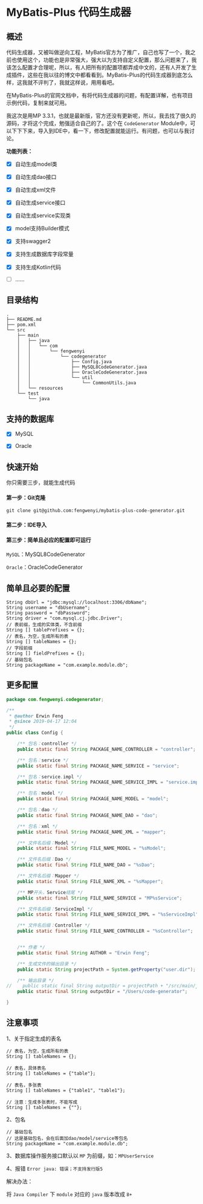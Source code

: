 # MyBatis-Plus 代码生成器

## 概述

代码生成器，又被叫做逆向工程，MyBatis官方为了推广，自己也写了一个，我之前也使用这个，功能也是非常强大，强大以为支持自定义配置，那么问题来了，我该怎么配置才合理呢，所以，有人把所有的配置项都弄成中文的，还有人开发了生成插件，这些在我以往的博文中都看看到。MyBatis-Plus的代码生成器到底怎么样，这我就不评判了，我就这样说，用用看吧。

在MyBatis-Plus的官网文档中，有将代码生成器的问题，有配置详解，也有项目示例代码，复制来就可用。

我这次是用MP 3.3.1，也就是最新版，官方还没有更新呢，所以，我去找了很久的源码，才将这个完成，勉强适合自己的了。这个在 `CodeGenerator` Module中，可以下下下来，导入到IDE中，看一下，修改配置就能运行。有问题，也可以与我讨论。

**功能列表：**

* [x] 自动生成model类

* [x] 自动生成dao接口

* [x] 自动生成xml文件

* [x] 自动生成service接口
 
* [x] 自动生成service实现类

* [x] model支持Builder模式

* [x] 支持swagger2

* [x] 支持生成数据库字段常量

* [x] 支持生成Kotlin代码

* [ ] ......

## 目录结构

```
.
├── README.md
├── pom.xml
└── src
    ├── main
    │   ├── java
    │   │   └── com
    │   │       └── fengwenyi
    │   │           └── codegenerator
    │   │               ├── Config.java
    │   │               ├── MySQL8CodeGenerator.java
    │   │               ├── OracleCodeGenerator.java
    │   │               └── util
    │   │                   └── CommonUtils.java
    │   └── resources
    └── test
        └── java
```

## 支持的数据库

* [x] MySQL

* [x] Oracle

## 快速开始

你只需要三步，就能生成代码

#### 第一步：Git克隆
```
git clone git@github.com:fengwenyi/mybatis-plus-code-generator.git
```

#### 第二步：IDE导入

#### 第三步：简单且必应的配置即可运行

`MySQL`：MySQL8CodeGenerator

`Oracle`：OracleCodeGenerator

## 简单且必要的配置

```
String dbUrl = "jdbc:mysql://localhost:3306/dbName";
String username = "dbUsername";
String password = "dbPassword";
String driver = "com.mysql.cj.jdbc.Driver";
// 表前缀，生成的实体类，不含前缀
String [] tablePrefixes = {};
// 表名，为空，生成所有的表
String [] tableNames = {};
// 字段前缀
String [] fieldPrefixes = {};
// 基础包名
String packageName = "com.example.module.db";
```

## 更多配置

```java
package com.fengwenyi.codegenerator;

/**
 * @author Erwin Feng
 * @since 2019-04-17 12:04
 */
public class Config {

    /** 包名：controller */
    public static final String PACKAGE_NAME_CONTROLLER = "controller";

    /** 包名：service */
    public static final String PACKAGE_NAME_SERVICE = "service";

    /** 包名：service.impl */
    public static final String PACKAGE_NAME_SERVICE_IMPL = "service.impl";

    /** 包名：model */
    public static final String PACKAGE_NAME_MODEL = "model";

    /** 包名：dao */
    public static final String PACKAGE_NAME_DAO = "dao";

    /** 包名：xml */
    public static final String PACKAGE_NAME_XML = "mapper";

    /** 文件名后缀：Model */
    public static final String FILE_NAME_MODEL = "%sModel";

    /** 文件名后缀：Dao */
    public static final String FILE_NAME_DAO = "%sDao";

    /** 文件名后缀：Mapper */
    public static final String FILE_NAME_XML = "%sMapper";

    /** MP开头，Service结尾 */
    public static final String FILE_NAME_SERVICE = "MP%sService";

    /** 文件名后缀：ServiceImpl */
    public static final String FILE_NAME_SERVICE_IMPL = "%sServiceImpl";

    /** 文件名后缀：Controller */
    public static final String FILE_NAME_CONTROLLER = "%sController";


    /** 作者 */
    public static final String AUTHOR = "Erwin Feng";

    /** 生成文件的输出目录 */
    public static String projectPath = System.getProperty("user.dir");

    /** 输出目录 */
//    public static final String outputDir = projectPath + "/src/main/java";
    public static final String outputDir = "/Users/code-generator";

}
```

## 注意事项

1、关于指定生成的表名

```
// 表名，为空，生成所有的表
String [] tableNames = {};

// 表名，具体表名
String [] tableNames = {"table"};

// 表名，多张表
String [] tableNames = {"table1", "table1"};

// 注意：生成多张表时，不能写成
String [] tableNames = {""};
```

2、包名

```
// 基础包名
// 这是基础包名，会在后面加dao/model/service等包名
String packageName = "com.example.module.db";
```

3、数据库操作服务接口默认以 `MP` 为前缀，如：`MPUserService`

4、报错 `Error java: 错误；不支持发行版5`

解决办法：

将 `Java Compiler` 下 `module` 对应的 `java` 版本改成 `8+`
